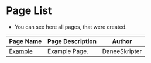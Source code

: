 # Page List
- You can see here all pages, that were created.

| Page Name | Page Description| Author |
| ------- | ------------------ | ------- |
| [Example](https://bepartofhistory.tk/page/example)  | Example Page. | DaneeSkripter |
